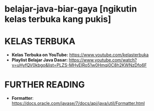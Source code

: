 # belajar-java-biar-gaya [ngikutin kelas terbuka kang pukis]

# KELAS TERBUKA
* <b>Kelas Terbuka on YouTube:</b> https://www.youtube.com/kelasterbuka
* <b>Playlist Belajar Java Dasar:</b> https://www.youtube.com/watch?v=uHyfQV0kbgo&list=PLZS-MHyEIRo51w0Hmqi0C8h2KWNzDfo6F

# FURTHER READING
* <b>Formatter</b>: https://docs.oracle.com/javase/7/docs/api/java/util/Formatter.html
